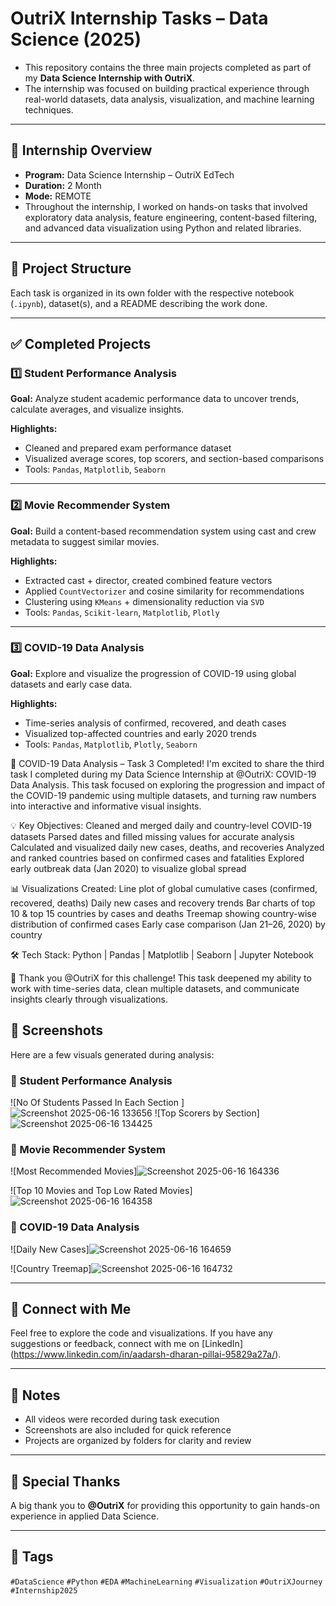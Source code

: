 # OutriX Internship Tasks – Data Science (2025)
 - This repository contains the three main projects completed as part of my **Data Science Internship with OutriX**.
 - The internship was focused on building practical experience through real-world datasets, data analysis, visualization, and machine learning techniques.
---

## 🚀 Internship Overview

- **Program:** Data Science Internship – OutriX EdTech
- **Duration:** 2 Month
- **Mode:** REMOTE
- Throughout the internship, I worked on hands-on tasks that involved exploratory data analysis, feature engineering, content-based filtering, and advanced data visualization using Python and related libraries.

---

## 📁 Project Structure

Each task is organized in its own folder with the respective notebook (`.ipynb`), dataset(s), and a README describing the work done.

---

## ✅ Completed Projects

### 1️⃣ Student Performance Analysis
**Goal:** Analyze student academic performance data to uncover trends, calculate averages, and visualize insights.

**Highlights:**
- Cleaned and prepared exam performance dataset
- Visualized average scores, top scorers, and section-based comparisons
- Tools: `Pandas`, `Matplotlib`, `Seaborn`

---

### 2️⃣ Movie Recommender System
**Goal:** Build a content-based recommendation system using cast and crew metadata to suggest similar movies.

**Highlights:**
- Extracted cast + director, created combined feature vectors
- Applied `CountVectorizer` and cosine similarity for recommendations
- Clustering using `KMeans` + dimensionality reduction via `SVD`
- Tools: `Pandas`, `Scikit-learn`, `Matplotlib`, `Plotly`

---

### 3️⃣ COVID-19 Data Analysis
**Goal:** Explore and visualize the progression of COVID-19 using global datasets and early case data.

**Highlights:**
- Time-series analysis of confirmed, recovered, and death cases
- Visualized top-affected countries and early 2020 trends
- Tools: `Pandas`, `Matplotlib`, `Plotly`, `Seaborn`
  
🦠 COVID-19 Data Analysis – Task 3 Completed!
I'm excited to share the third task I completed during my Data Science Internship at @OutriX: COVID-19 Data Analysis.
This task focused on exploring the progression and impact of the COVID-19 pandemic using multiple datasets, and turning raw numbers into interactive and informative visual insights.


💡 Key Objectives:
Cleaned and merged daily and country-level COVID-19 datasets
Parsed dates and filled missing values for accurate analysis
Calculated and visualized daily new cases, deaths, and recoveries
Analyzed and ranked countries based on confirmed cases and fatalities
Explored early outbreak data (Jan 2020) to visualize global spread


📊 Visualizations Created:
Line plot of global cumulative cases (confirmed, recovered, deaths)
Daily new cases and recovery trends
Bar charts of top 10 & top 15 countries by cases and deaths
Treemap showing country-wise distribution of confirmed cases
Early case comparison (Jan 21–26, 2020) by country


🛠️ Tech Stack:
Python | Pandas | Matplotlib | Seaborn | Jupyter Notebook

🙌 Thank you @OutriX for this challenge! This task deepened my ability to work with time-series data, clean multiple datasets, and communicate insights clearly through visualizations.



## 📸 Screenshots

Here are a few visuals generated during analysis:

### 🔹 Student Performance Analysis
![No Of Students Passed In Each Section ]![Screenshot 2025-06-16 133656](https://github.com/user-attachments/assets/2134b41a-492d-4006-bd6f-46212b4f3273)
![Top Scorers by Section]![Screenshot 2025-06-16 134425](https://github.com/user-attachments/assets/f3fe8b9f-01c9-4c2d-907a-34a32a7b5851)

### 🔹 Movie Recommender System
![Most Recommended Movies]![Screenshot 2025-06-16 164336](https://github.com/user-attachments/assets/55273b15-b26d-4e98-b33f-ead725820126)

![Top 10 Movies and Top Low Rated Movies]![Screenshot 2025-06-16 164358](https://github.com/user-attachments/assets/92e22e00-3282-48af-a997-c29504df0c68)


### 🔹 COVID-19 Data Analysis
![Daily New Cases]![Screenshot 2025-06-16 164659](https://github.com/user-attachments/assets/d21764e4-e4f2-46e5-a30d-9cef0d78dd1e)

![Country Treemap]![Screenshot 2025-06-16 164732](https://github.com/user-attachments/assets/7141d519-9c6c-4c66-af5b-b7e4e4f46ae3)


---

## 🔗 Connect with Me

Feel free to explore the code and visualizations. If you have any suggestions or feedback, connect with me on [LinkedIn] (https://www.linkedin.com/in/aadarsh-dharan-pillai-95829a27a/).

---
## 📝 Notes

- All videos were recorded during task execution
- Screenshots are also included for quick reference
- Projects are organized by folders for clarity and review
---

## 🙌 Special Thanks

A big thank you to **@OutriX** for providing this opportunity to gain hands-on experience in applied Data Science.

---

## 📌 Tags

`#DataScience` `#Python` `#EDA` `#MachineLearning` `#Visualization` `#OutriXJourney` `#Internship2025`

